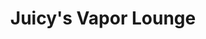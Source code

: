 ---
title: "Juicy's Vapor Lounge"
url: /manhattan/juicys-vapor-lounge-moro-street/
shop: e-cigarette
---